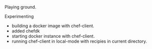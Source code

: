 Playing ground.

Experimenting
- building a docker image with chef-client.
- added chefdk
- starting docker instance with chef-client.
- running chef-client in local-mode with recipies in current directory.
